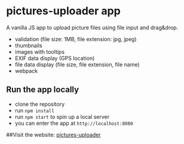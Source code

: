 # pictures-uploader app

A vanilla JS app to upload picture files using file input and drag&drop.
- validation (file size: 1MB, file extension: jpg, jpeg)
- thumbnails
- images with tooltips
- EXIF data display (GPS location)
- file data display (file size, file extension, file name)
- webpack

## Run the app locally
- clone the repository
- run `npm install`
- run `npm start` to spin up a local server
- you can enter the app at `http://localhost:8080`

##Visit the website: [pictures-uploader](https://pictures-uploader-mw.netlify.app/)
